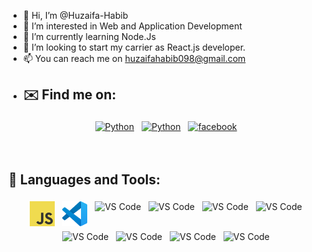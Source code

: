 - 👋 Hi, I’m @Huzaifa-Habib
- 👀 I’m interested in Web and Application Development
- 🌱 I’m currently learning Node.Js
- 💞️ I’m looking to start my carrier as React.js developer.
- 📫 You can reach me on huzaifahabib098@gmail.com
- ## ✉️ Find me on:


<p align="center">
 <a href="https://www.linkedin.com/in/huzaifa-habib-8b71ba207/" target="_blank" rel="noopener noreferrer"> <img src="https://cdn.jsdelivr.net/npm/simple-icons@v3/icons/linkedin.svg" alt="Python" height="40" style="vertical-align:top; margin:4px"></a>
 <a href="mailto:huzaifahabib098@gmail.com"> <img src="https://cdn.jsdelivr.net/npm/simple-icons@v3/icons/gmail.svg" alt="Python" height="40" style="vertical-align:top; margin:4px"></a>
<a href="https://www.facebook.com/huzaifa.habib.501598"> <img src="https://img.icons8.com/color/2x/facebook-new.png" alt="facebook" height="45" style="vertical-align:top; margin:4px"></a>
</p>
<br />

## 🧰 Languages and Tools:
<p align="center">

<img src="https://raw.githubusercontent.com/github/explore/80688e429a7d4ef2fca1e82350fe8e3517d3494d/topics/javascript/javascript.png" alt="Javascript" height="40" style="vertical-align:top; margin:4px" title="javascript">
<img src="https://raw.githubusercontent.com/github/explore/80688e429a7d4ef2fca1e82350fe8e3517d3494d/topics/visual-studio-code/visual-studio-code.png" alt="VS Code" height="40" style="vertical-align:top; margin:4px" title="VS Code"/>
<img src="https://img.icons8.com/office/512/react.png" alt="VS Code" height="40" style="vertical-align:top; margin:4px" title="React.js">
<img src="https://img.icons8.com/color/2x/nodejs.png" alt="VS Code" height="40" style="vertical-align:top; margin:4px" title="Nodejs">
<img src="https://img.icons8.com/color/2x/mongodb.png" alt="VS Code" height="40" style="vertical-align:top; margin:4px" title="mongoDB">
<img src="https://img.icons8.com/color/2x/material-ui.png" alt="VS Code" height="40" style="vertical-align:top; margin:4px" title="Material-Ui">
<img src="https://img.icons8.com/color/2x/bootstrap.png" alt="VS Code" height="40" style="vertical-align:top; margin:4px" title="Bootstrap">
<img src="https://img.icons8.com/stickers/2x/css3.png" alt="VS Code" height="40" style="vertical-align:top; margin:4px" title="CSS">
<img src="https://www.nicepng.com/png/detail/242-2428861_pwa-progressive-web-app-logo-pwa-progressive-web.png" alt="VS Code" height="40" style="vertical-align:top; margin:4px" title="PWA">
<img src="https://img.icons8.com/color/2x/firebase.png" alt="VS Code" height="40" style="vertical-align:top; margin:4px" title="Firebase">

                                                                                        
                                                                                                                                        
</p>




<!---
Huzaifa-Habib/Huzaifa-Habib is a ✨ special ✨ repository because its `README.md` (this file) appears on your GitHub profile.
You can click the Preview link to take a look at your changes.
--->
